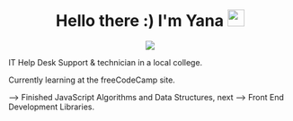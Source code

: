 <h1 align="center";font-size: 16px> Hello there :) I'm Yana  <img src="https://i.imgur.com/u8HivgI.gif" width="30px"> </h1>

<p align="center"><a href="https://www.linkedin.com/in/yana-brushtein-41a98619b" rel="nofollow"><img src="https://img.shields.io/badge/-Me on LINKEDIN-blue" style="max-width: 100%;">
</a></p>
  
IT Help Desk Support & technician in a local college.

<p align="left"> Currently learning at the freeCodeCamp site. </p>
<p align="left"> --> Finished JavaScript Algorithms and Data Structures, next --> Front End Development Libraries. </p>

